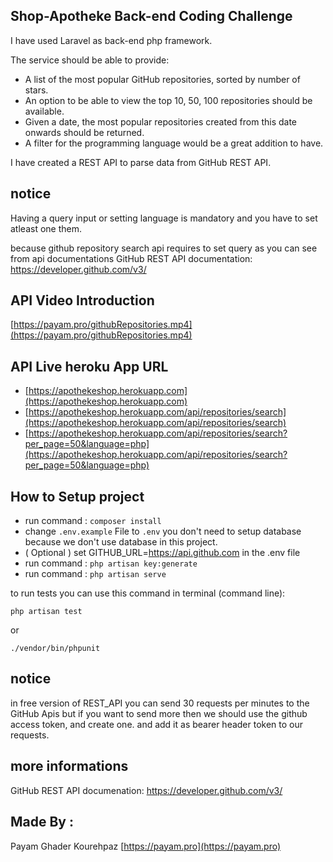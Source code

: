 
## Shop-Apotheke Back-end Coding Challenge 
I have used Laravel as back-end php framework.

The service should be able to provide:
- A list of the most popular GitHub repositories, sorted by number of stars.
- An option to be able to view the top 10, 50, 100 repositories should be available.
- Given a date, the most popular repositories created from this date onwards should be returned.
- A filter for the programming language would be a great addition to have.

I have created a REST API to parse data from GitHub REST API.

## notice
Having a query input or setting language is mandatory and you have to set atleast one them.

because github repository search api requires to set query as you can see from api documentations
GitHub REST API documentation: [https://developer.github.com/v3/ ](https://developer.github.com/v3/) 

## API Video Introduction 
 [https://payam.pro/githubRepositories.mp4](https://payam.pro/githubRepositories.mp4) 

## API Live heroku App URL
- [https://apothekeshop.herokuapp.com](https://apothekeshop.herokuapp.com)
- [https://apothekeshop.herokuapp.com/api/repositories/search](https://apothekeshop.herokuapp.com/api/repositories/search)
- [https://apothekeshop.herokuapp.com/api/repositories/search?per_page=50&language=php](https://apothekeshop.herokuapp.com/api/repositories/search?per_page=50&language=php)
## How to Setup project

- run command : `composer install`
- change `.env.example` File to `.env` you don't need to setup database because we don't use database in this project.
- ( Optional ) set GITHUB_URL=https://api.github.com in the .env file 
- run command : `php artisan key:generate`
- run command : `php artisan serve`

to run tests you can use this command in terminal (command line):

 `php artisan test`
 
 or
 
 `./vendor/bin/phpunit`

## notice
in free version of REST_API you can send 30 requests per minutes to the GitHub Apis but if you want to send more then we should use the github access token, and create one. and add it as bearer header token to our requests.

## more informations

GitHub REST API documenation: [https://developer.github.com/v3/ ](https://developer.github.com/v3/) 

## Made By :
Payam Ghader Kourehpaz [https://payam.pro](https://payam.pro)
